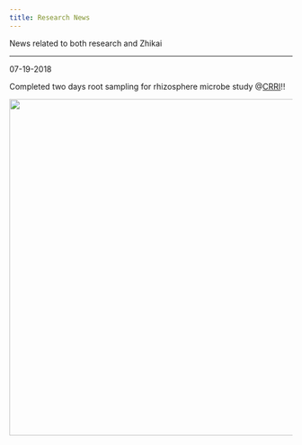 ```yaml
---
title: Research News
---
```


News related to both research and Zhikai

<hr>

07-19-2018

Completed two days root sampling for rhizosphere microbe study @[CRRI](https://crri.unl.edu/home)!! 

<p align="center">
  <img width="700" height="600" src="https://i.imgur.com/ZKtmvqB.jpg">
</p>
